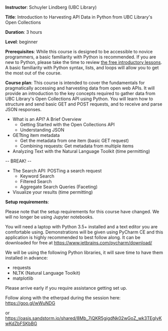 **Instructor**: Schuyler Lindberg (UBC Library)

**Title**: Introduction to Harvesting API Data in Python from UBC Library's Open Collections

**Duration**: 3 hours

**Level**: beginner

**Prerequisites**: While this course is designed to be accessible to novice programmers, a basic
familiarity with Python is recommended. If you are new to Python, please take the time to review
[the free introductory lessons](https://www.codecademy.com/learn/python). A basic familiarity with Python
syntax, lists, and loops will allow you to get the most out of the course.

**Course plan**: This course is intended to cover the fundamentals for pragmatically accessing and
harvesting data from open web APIs. It will provide an introduction to the key concepts required to
gather data from UBC Library's Open Collections API using Python. You will learn how to structure and
send basic GET and POST requests, and to receive and parse JSON responses.

- What is an API? A Brief Overview
    - Getting Started with the Open Collections API
    - Understanding JSON
- GETting item metadata
    - Get the metadata from one item (basic GET request)
    - Combining requests: Get metadata from multiple items
- Analyzing Text with the Natural Language Toolkit (time permitting)
    
-- BREAK! --

- The Search API: POSTing a search request
    - Keyword Search
    - Filtered Search
    - Aggregate Search Queries (Faceting)
- Visualize your results (time permitting)

**Setup requirements**: 

Please note that the setup requirements for this course have changed. We will no longer be using Jupyter notebooks.

You will need a laptop with Python 3.5+ installed and a text editor you are comfortable using. 
Demonstrations will be given using PyCharm CE and this application is highly recommended to best follow along. It can be downloaded for free at https://www.jetbrains.com/pycharm/download/

We will be using the following Python libraries, it will save time to have them installed in advance:
 - requests
 - NLTK (Natural Language Toolkit)
 - matplotlib

Please arrive early if you require assistance getting set up.


Follow along with the etherpad during the session here: https://goo.gl/wWuNDG
    
or https://oasis.sandstorm.io/shared/8Mb_7jQKR5gigdNk02wGoZ_wk3TEgIyKwKdZbFSKbBG
    
   
